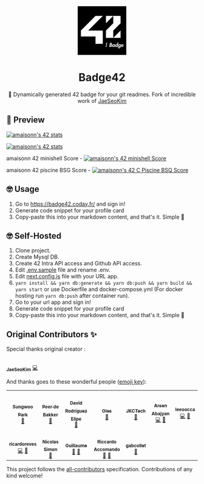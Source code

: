 <div align="center">
  <img src="./public/badge42_logo.svg" height="128px" alt="badge42 logo" >
  <h1>Badge42</h1>
  <p>🚀 Dynamically generated 42 badge for your git readmes. Fork of incredible work of <a href="https://github.com/JaeSeoKim">JaeSeoKim</a></p>
</div>

## 👀 Preview

[![amaisonn's 42 stats](https://badge42.coday.fr/api/v2/clp5ewp94000601t6olncbq6z/stats?cursusId=21&coalitionId=319)](https://github.com/Coday-meric/badge42)

[![amaisonn's 42 stats](https://badge42.coday.fr/api/v2/clp5ewp94000601t6olncbq6z/stats?cursusId=9&coalitionId=piscine)](https://github.com/Coday-meric/badge42)

amaisonn 42 minishell Score - [![amaisonn's 42 minishell Score](https://badge42.coday.fr/api/v2/clp5ewp94000601t6olncbq6z/project/3077930)](https://github.com/Coday-meric/badge42)

amaisonn 42 piscine BSG Score - [![amaisonn's 42 C Piscine BSQ Score](https://badge42.coday.fr/api/v2/clp5ewp94000601t6olncbq6z/project/2917231)](https://github.com/Coday-meric/badge42)

## 🤓 Usage

1. Go to <https://badge42.coday.fr/> and sign in!
2. Generate code snippet for your profile card
3. Copy-paste this into your markdown content, and that's it. Simple 🥳

## 🤓 Self-Hosted

1. Clone project.
2. Create Mysql DB.
3. Create 42 Intra API access and Github API access.
4. Edit [.env.sample](./.env.sample) file and rename .env.
5. Edit [next.config.js](./next.config.js) file with your URL app.
6. `yarn install && yarn db:generate && yarn db:push && yarn build && yarn start` or use Dockerfile and docker-compose.yml (For docker hosting run `yarn db:push` after container run). 
7. Go to your url app and sign in!
8. Generate code snippet for your profile card 
9. Copy-paste this into your markdown content, and that's it. Simple 🥳

## Original Contributors ✨

Special thanks original creator :
<td align="center"><a href="https://github.com/JaeSeoKim"><img src="https://avatars.githubusercontent.com/u/48559454?v=4" width="100px;" alt=""/><br /><sub><b>JaeSeoKim</b></sub></a> <a href="https://github.com/JaeSeoKim" title="Creator">💻</a></td>

And thanks goes to these wonderful people ([emoji key](https://allcontributors.org/docs/en/emoji-key)):

<!-- ALL-CONTRIBUTORS-LIST:START - Do not remove or modify this section -->
<!-- prettier-ignore-start -->
<!-- markdownlint-disable -->
<table>
  <tr>
    <td align="center"><a href="http://sungwoo.dev"><img src="https://avatars.githubusercontent.com/u/33975709?v=4?s=100" width="100px;" alt=""/><br /><sub><b>Sungwoo Park</b></sub></a><br /><a href="https://github.com/JaeSeoKim/badge42/issues?q=author%3Acos18" title="Bug reports">🐛</a></td>
    <td align="center"><a href="https://github.com/pde-bakk"><img src="https://avatars.githubusercontent.com/u/36886300?v=4?s=100" width="100px;" alt=""/><br /><sub><b>Peer de Bakker</b></sub></a><br /><a href="https://github.com/JaeSeoKim/badge42/issues?q=author%3Apde-bakk" title="Bug reports">🐛</a></td>
    <td align="center"><a href="https://www.linkedin.com/in/drelipe/"><img src="https://avatars.githubusercontent.com/u/9976038?v=4?s=100" width="100px;" alt=""/><br /><sub><b>David Rodríguez Elipe</b></sub></a><br /><a href="#ideas-d-r-e" title="Ideas, Planning, & Feedback">🤔</a></td>
    <td align="center"><a href="http://olesgedz.github.io"><img src="https://avatars.githubusercontent.com/u/8808075?v=4?s=100" width="100px;" alt=""/><br /><sub><b>Oles</b></sub></a><br /><a href="https://github.com/JaeSeoKim/badge42/issues?q=author%3Aolesgedz" title="Bug reports">🐛</a></td>
    <td align="center"><a href="https://jkctech.nl"><img src="https://avatars.githubusercontent.com/u/2072890?v=4?s=100" width="100px;" alt=""/><br /><sub><b>JKCTech</b></sub></a><br /><a href="https://github.com/JaeSeoKim/badge42/issues?q=author%3Ajkctech" title="Bug reports">🐛</a></td>
    <td align="center"><a href="https://github.com/aabajyan"><img src="https://avatars.githubusercontent.com/u/62068860?v=4?s=100" width="100px;" alt=""/><br /><sub><b>Arsen Abajyan</b></sub></a><br /><a href="https://github.com/JaeSeoKim/badge42/commits?author=aabajyan" title="Code">💻</a> <a href="https://github.com/JaeSeoKim/badge42/issues?q=author%3Aaabajyan" title="Bug reports">🐛</a></td>
    <td align="center"><a href="https://github.com/leeoocca"><img src="https://avatars.githubusercontent.com/u/36135198?v=4?s=100" width="100px;" alt=""/><br /><sub><b>leeoocca</b></sub></a><br /><a href="https://github.com/JaeSeoKim/badge42/commits?author=leeoocca" title="Code">💻</a> <a href="https://github.com/JaeSeoKim/badge42/issues?q=author%3Aleeoocca" title="Bug reports">🐛</a></td>
  </tr>
  <tr>
    <td align="center"><a href="https://github.com/ricardoreves"><img src="https://avatars.githubusercontent.com/u/89393929?v=4?s=100" width="100px;" alt=""/><br /><sub><b>ricardoreves</b></sub></a><br /><a href="https://github.com/JaeSeoKim/badge42/commits?author=ricardoreves" title="Code">💻</a> <a href="https://github.com/JaeSeoKim/badge42/issues?q=author%3Aricardoreves" title="Bug reports">🐛</a></td>
    <td align="center"><a href="https://github.com/Nimon77"><img src="https://avatars.githubusercontent.com/u/11821952?v=4?s=100" width="100px;" alt=""/><br /><sub><b>Nicolas Simon</b></sub></a><br /><a href="https://github.com/JaeSeoKim/badge42/issues?q=author%3ANimon77" title="Bug reports">🐛</a></td>
    <td align="center"><a href="https://github.com/GlaceCoding"><img src="https://avatars.githubusercontent.com/u/92152391?v=4?s=100" width="100px;" alt=""/><br /><sub><b>Guillaume</b></sub></a><br /><a href="https://github.com/JaeSeoKim/badge42/pulls?q=is%3Apr+reviewed-by%3AGlaceCoding" title="Reviewed Pull Requests">👀</a> <a href="#ideas-GlaceCoding" title="Ideas, Planning, & Feedback">🤔</a></td>
    <td align="center"><a href="https://github.com/raccoman"><img src="https://avatars.githubusercontent.com/u/48388138?v=4?s=100" width="100px;" alt=""/><br /><sub><b>Riccardo Accomando</b></sub></a><br /><a href="https://github.com/JaeSeoKim/badge42/pulls?q=is%3Apr+reviewed-by%3Araccoman" title="Reviewed Pull Requests">👀</a> <a href="#ideas-raccoman" title="Ideas, Planning, & Feedback">🤔</a></td>
    <td align="center"><a href="https://github.com/gabcollet"><img src="https://avatars.githubusercontent.com/u/79753678?v=4?s=100" width="100px;" alt=""/><br /><sub><b>gabcollet</b></sub></a><br /><a href="https://github.com/JaeSeoKim/badge42/issues?q=author%3Agabcollet" title="Bug reports">🐛</a></td>
  </tr>
</table>

<!-- markdownlint-restore -->
<!-- prettier-ignore-end -->

<!-- ALL-CONTRIBUTORS-LIST:END -->

This project follows the [all-contributors](https://github.com/all-contributors/all-contributors) specification. Contributions of any kind welcome!
